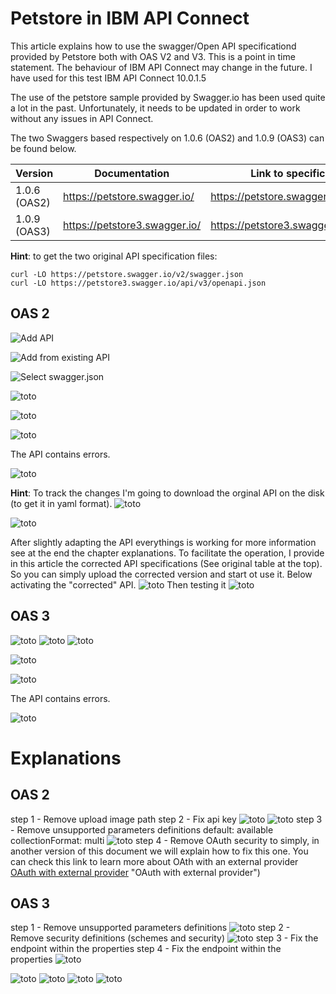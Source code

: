 # Petstore in IBM API Connect
This article explains how to use the swagger/Open API specificationd provided by Petstore both with OAS V2 and V3.
This is a point in time statement. The behaviour of IBM API Connect may change in the future.
I have used for this test IBM API Connect 10.0.1.5

The use of the petstore sample provided by Swagger.io has been used quite a lot in the past. 
Unfortunately, it needs to be updated in order to work without any issues in API Connect.

The two Swaggers based respectively on 1.0.6 (OAS2) and 1.0.9 (OAS3) can be found below.

| Version      | Documentation                 | Link to specification document                   | Corrected                                                           |
|--------------|-------------------------------|--------------------------------------------------|---------------------------------------------------------------------|
| 1.0.6 (OAS2) | https://petstore.swagger.io/  | https://petstore.swagger.io/v2/swagger.json      | [apic oas2](./materials/swagger-petstore_1.0.6.ok.yaml)             |
| 1.0.9 (OAS3) | https://petstore3.swagger.io/ | https://petstore3.swagger.io/api/v3/openapi.json | [apic oas3](./materials/swagger-petstore-openapi-3-0_1.0.9.ok.yaml) |

**Hint**: to get the two original API specification files:
```
curl -LO https://petstore.swagger.io/v2/swagger.json
curl -LO https://petstore3.swagger.io/api/v3/openapi.json 
```

## OAS 2
![Add API](./images/oas2-addapi.png "Add API")


![Add from existing API](./images/oas2-addfromexisting.png "Add from existing API")

![Select swagger.json](./images/oas2-select-swagger-json.png "Select swagger.json")

![toto](./images/oas2-add-api-swagger.details.png "toto")

![toto](./images/oas2-add-api-activate-api.png "toto")

![toto](./images/oas2-add-api-end.png "toto")

The API contains errors.

![toto](./images/oas2-api-errors.png "toto")

**Hint**: To track the changes I'm going to download the orginal API on the disk (to get it in yaml format).
![toto](./images/oas2-swagger-ori-download.png "toto")

![toto](./images/swagger-ori-download-location.png "toto")

After slightly adapting the API everythings is working for more information see at the end the chapter explanations.
To facilitate the operation, I provide in this article the corrected API specifications (See original table at the top). So you can simply upload the corrected version and start ot use it.
Below activating the "corrected" API.
![toto](./images/swagger-activate.png "toto")
Then testing it
![toto](./images/swagger-test-tab.png "toto")

## OAS 3
![toto](./images/oas3-addapi.png "toto")
![toto](./images/oas3-select-openapi-json.png "toto")
![toto](./images/oas3-addapi-edit.png "toto")

![toto](./images/oas3-addapi-activate.png "toto")

![toto](./images/oas3-addapi-add.png "toto")

The API contains errors.

![toto](./images/oas3-errors-ori.png "toto")

# Explanations
## OAS 2
step 1 - Remove upload image path
step 2 - Fix api key
![toto](./images/oas2-swagger-apikey-error.png "toto")
![toto](./images/oas2-swagger-petstore_1.0.6-fix-api-security-step2.png "toto")
step 3 - Remove unsupported parameters definitions
            default: available
          collectionFormat: multi
![toto](./images/oas2-swagger-param-error-step3.png "toto")
step 4 - Remove OAuth security to simply, in another version of this document we will explain how to fix this one. You can check this link to learn more about OAth with an external provider [OAuth with external provider](https://github.com/ADesprets/bluemix-labs/blob/master/Lab%20API%20-%20Manage%20your%20APIs%20with%20API%20Connect/README-V10.md#protecting-an-api-with-oauth---external-provider) "OAuth with external provider")

## OAS 3
step 1 - Remove unsupported parameters definitions
![toto](./images/oas3-remove-unsupported-param-values.png "toto")
step 2 - Remove security definitions (schemes and security)
![toto](./images/oas3-remove-security.png "toto")
step 3 - Fix the endpoint within the properties
step 4 - Fix the endpoint within the properties
![toto](./images/oas3-fix-apikey-step4.png "toto")


![toto](./images/toto.png "toto")
![toto](./images/toto.png "toto")
![toto](./images/toto.png "toto")
![toto](./images/toto.png "toto")
